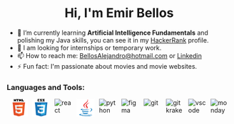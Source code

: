 <h1 align="center" >Hi, I'm Emir Bellos</h1>

- 🌱 I’m currently learning **Artificial Intelligence Fundamentals** and polishing my Java skills, you can see it in my [HackerRank](https://www.hackerrank.com/profile/BellosAlejandro) profile.
- 🤔 I am looking for internships or temporary work.
- 📫 How to reach me: BellosAlejandro@hotmail.com or [Linkedin](https://www.linkedin.com/in/emir-bellos/)
- ⚡ Fun fact: I'm passionate about movies and movie websites.

### Languages and Tools:
<div style="display: flex; gap: 10px; justify-content: center; align-items: center;">
  <img src="https://raw.githubusercontent.com/devicons/devicon/master/icons/html5/html5-original-wordmark.svg" alt="html5" title="HTML" width="40" height="40"/> 
  <img src="https://raw.githubusercontent.com/devicons/devicon/master/icons/css3/css3-original-wordmark.svg" alt="css3" title="CSS" width="40" height="40"/> 
  <img src="https://www.vectorlogo.zone/logos/reactjs/reactjs-icon.svg" alt="react" title="React" width="40" height="40"/>
  <img src="https://raw.githubusercontent.com/devicons/devicon/master/icons/java/java-original.svg" alt="java" title="Java" width="40" height="40"/> 
  <img src="https://www.vectorlogo.zone/logos/python/python-icon.svg" alt="python" title="Python" width="40" height="40"/>
  <img src="https://www.vectorlogo.zone/logos/figma/figma-icon.svg" alt="figma" title="Figma" width="40" height="40"/> 
  <img src="https://www.vectorlogo.zone/logos/git-scm/git-scm-icon.svg" alt="git" title="Git" width="40" height="40"/> 
  <img src="https://www.vectorlogo.zone/logos/gitkraken/gitkraken-icon.svg" alt="gitkraken" title="GitKraken" width="40" height="40"/>  
  <img src="https://www.vectorlogo.zone/logos/visualstudio_code/visualstudio_code-icon.svg" alt="vscode" title="VSCode" width="40" height="40"/>
  <img src="https://www.vectorlogo.zone/logos/monday/monday-icon.svg" alt="monday" title="Monday" width="40" height="40"/>
</div>
